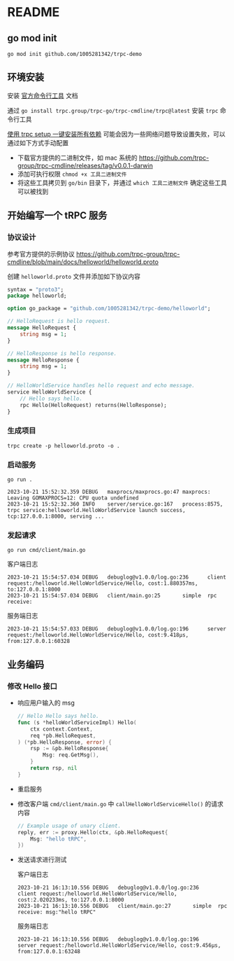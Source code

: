 # README

## go mod init

`go mod init github.com/1005281342/trpc-demo`

## 环境安装

安装 [官方命令行工具](https://github.com/trpc-group/trpc-cmdline/blob/main/README.zh_CN.md) 文档

通过 `go install trpc.group/trpc-go/trpc-cmdline/trpc@latest` 安装 `trpc` 命令行工具

[使用 trpc setup 一键安装所有依赖](https://github.com/trpc-group/trpc-cmdline/blob/main/README.zh_CN.md#%E4%BD%BF%E7%94%A8-trpc-setup-%E4%B8%80%E9%94%AE%E5%AE%89%E8%A3%85%E6%89%80%E6%9C%89%E4%BE%9D%E8%B5%96) 
可能会因为一些网络问题导致设置失败，可以通过如下方式手动配置
- 下载官方提供的二进制文件，如 mac 系统的 https://github.com/trpc-group/trpc-cmdline/releases/tag/v0.0.1-darwin
- 添加可执行权限 `chmod +x 工具二进制文件`
- 将这些工具拷贝到 `go/bin` 目录下，并通过 `which 工具二进制文件` 确定这些工具可以被找到

## 开始编写一个 tRPC 服务

### 协议设计

参考官方提供的示例协议 https://github.com/trpc-group/trpc-cmdline/blob/main/docs/helloworld/helloworld.proto

创建 `helloworld.proto` 文件并添加如下协议内容

```protobuf
syntax = "proto3";
package helloworld;

option go_package = "github.com/1005281342/trpc-demo/helloworld";

// HelloRequest is hello request.
message HelloRequest {
    string msg = 1;
}

// HelloResponse is hello response.
message HelloResponse {
    string msg = 1;
}

// HelloWorldService handles hello request and echo message.
service HelloWorldService {
    // Hello says hello.
    rpc Hello(HelloRequest) returns(HelloResponse);
}
```

### 生成项目 

`trpc create -p helloworld.proto -o .`

### 启动服务

`go run .`

```
2023-10-21 15:52:32.359 DEBUG   maxprocs/maxprocs.go:47 maxprocs: Leaving GOMAXPROCS=12: CPU quota undefined
2023-10-21 15:52:32.360 INFO    server/service.go:167   process:8575, trpc service:helloworld.HelloWorldService launch success, tcp:127.0.0.1:8000, serving ...
```

### 发起请求

`go run cmd/client/main.go`

客户端日志
```
2023-10-21 15:54:57.034 DEBUG   debuglog@v1.0.0/log.go:236      client request:/helloworld.HelloWorldService/Hello, cost:1.880357ms, to:127.0.0.1:8000
2023-10-21 15:54:57.034 DEBUG   client/main.go:25       simple  rpc   receive: 
```

服务端日志
```
2023-10-21 15:54:57.033 DEBUG   debuglog@v1.0.0/log.go:196      server request:/helloworld.HelloWorldService/Hello, cost:9.418µs, from:127.0.0.1:60328
```

## 业务编码

### 修改 Hello 接口

- 响应用户输入的 msg

    ```go
    // Hello Hello says hello.
    func (s *helloWorldServiceImpl) Hello(
        ctx context.Context,
        req *pb.HelloRequest,
    ) (*pb.HelloResponse, error) {
        rsp := &pb.HelloResponse{
            Msg: req.GetMsg(),
        }
        return rsp, nil
    }
    ```

- 重启服务

- 修改客户端 `cmd/client/main.go` 中 `callHelloWorldServiceHello()` 的请求内容
    
    ```go
    // Example usage of unary client.
    reply, err := proxy.Hello(ctx, &pb.HelloRequest{
        Msg: "hello tRPC",
    })
    ```
- 发送请求进行测试

    客户端日志
    ```
    2023-10-21 16:13:10.556 DEBUG   debuglog@v1.0.0/log.go:236      client request:/helloworld.HelloWorldService/Hello, cost:2.020233ms, to:127.0.0.1:8000
    2023-10-21 16:13:10.556 DEBUG   client/main.go:27       simple  rpc   receive: msg:"hello tRPC"
    ```        

    服务端日志
    ```
    2023-10-21 16:13:10.556 DEBUG   debuglog@v1.0.0/log.go:196      server request:/helloworld.HelloWorldService/Hello, cost:9.456µs, from:127.0.0.1:63248
    ```